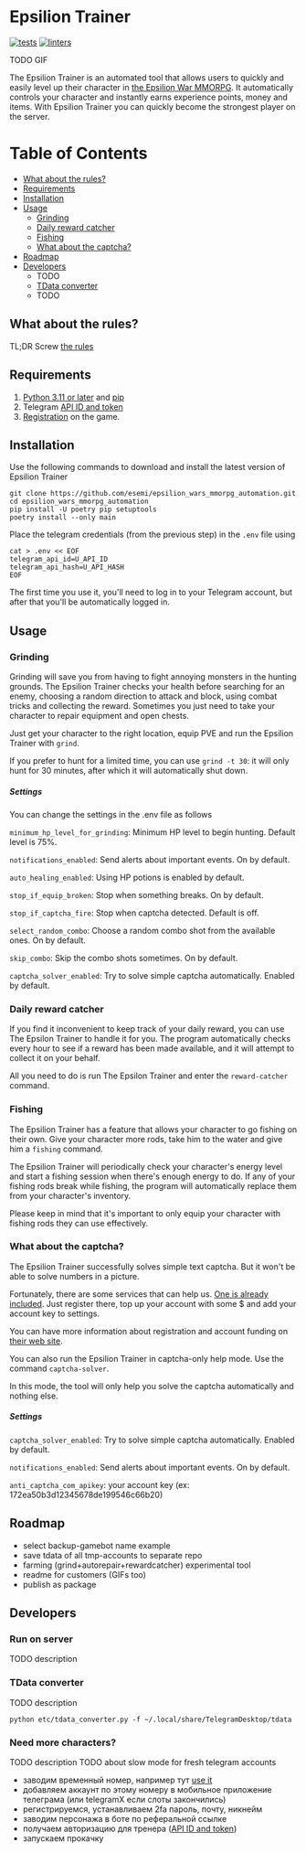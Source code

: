Epsilion Trainer
=================
[![tests](https://github.com/esemi/epsilion_wars_mmorpg_automation/actions/workflows/tests.yml/badge.svg?branch=master)](https://github.com/esemi/epsilion_wars_mmorpg_automation/actions/workflows/tests.yml)
[![linters](https://github.com/esemi/epsilion_wars_mmorpg_automation/actions/workflows/linters.yml/badge.svg?branch=master)](https://github.com/esemi/epsilion_wars_mmorpg_automation/actions/workflows/linters.yml)

TODO GIF

The Epsilion Trainer is an automated tool that allows users to quickly and easily level up their character in [the Epsilion War MMORPG](https://t.me/epsilionwarbot?start=ref-537453818).
It automatically controls your character and instantly earns experience points, money and items.
With Epsilion Trainer you can quickly become the strongest player on the server.

Table of Contents
=================

* [What about the rules?](#what-about-the-rules)
* [Requirements](#requirements)
* [Installation](#installation)
* [Usage](#usage)
  * [Grinding](#grinding)
  * [Daily reward catcher](#daily-reward-catcher)
  * [Fishing](#fishing)
  * [What about the captcha?](#what-about-the-captcha)
* [Roadmap](#roadmap)
* [Developers](#developers)
  * TODO
  * [TData converter](#tdata-converter)
  * TODO


## What about the rules?
TL;DR Screw [the rules](https://teletype.in/@epsilionwar/HkPsNEfZL)


## Requirements
1. [Python 3.11 or later](https://www.python.org/downloads/) and [pip](https://pip.pypa.io/en/stable/installation/) 
2. Telegram [API ID and token](https://docs.telethon.dev/en/stable/basic/signing-in.html#signing-in)
3. [Registration](https://t.me/epsilionwarbot?start=ref-537453818) on the game.


## Installation
Use the following commands to download and install the latest version of Epsilion Trainer
```shell
git clone https://github.com/esemi/epsilion_wars_mmorpg_automation.git
cd epsilion_wars_mmorpg_automation
pip install -U poetry pip setuptools
poetry install --only main
```

Place the telegram credentials (from the previous step) in the `.env` file using
```shell
cat > .env << EOF
telegram_api_id=U_API_ID
telegram_api_hash=U_API_HASH
EOF
```
The first time you use it, you'll need to log in to your Telegram account, but after that you'll be automatically logged in.

## Usage
### Grinding
Grinding will save you from having to fight annoying monsters in the hunting grounds. 
The Epsilion Trainer checks your health before searching for an enemy, choosing a random direction to attack and block, using combat tricks and collecting the reward. 
Sometimes you just need to take your character to repair equipment and open chests.

Just get your character to the right location, equip PVE and run the Epsilion Trainer with `grind`. 

If you prefer to hunt for a limited time, you can use `grind -t 30`: it will only hunt for 30 minutes, after which it will automatically shut down.


##### Settings
You can change the settings in the .env file as follows

`minimum_hp_level_for_grinding`: Minimum HP level to begin hunting. Default level is 75%.

`notifications_enabled`: Send alerts about important events. On by default.

`auto_healing_enabled`: Using HP potions is enabled by default.

`stop_if_equip_broken`: Stop when something breaks. On by default.

`stop_if_captcha_fire`: Stop when captcha detected. Default is off.

`select_random_combo`: Choose a random combo shot from the available ones. On by default.

`skip_combo`: Skip the combo shots sometimes. On by default.

`captcha_solver_enabled`: Try to solve simple captcha automatically. Enabled by default.


### Daily reward catcher
If you find it inconvenient to keep track of your daily reward, you can use The Epsilon Trainer to handle it for you. 
The program automatically checks every hour to see if a reward has been made available, and it will attempt to collect it on your behalf. 

All you need to do is run The Epsilon Trainer and enter the `reward-catcher` command.


### Fishing
The Epsilion Trainer has a feature that allows your character to go fishing on their own. 
Give your character more rods, take him to the water and give him a `fishing` command.

The Epsilion Trainer will periodically check your character's energy level and start a fishing session when there's enough energy to do.
If any of your fishing rods break while fishing, the program will automatically replace them from your character's inventory.

Please keep in mind that it's important to only equip your character with fishing rods they can use effectively.

### What about the captcha?
The Epsilion Trainer successfully solves simple text captcha. 
But it won't be able to solve numbers in a picture. 

Fortunately, there are some services that can help us. 
[One is already included](http://getcaptchasolution.com/r4gkdobk03). 
Just register there, top up your account with some $ and add your account key to settings.

You can have more information about registration and account funding on [their web site](http://getcaptchasolution.com/r4gkdobk03).   

You can also run the Epsilion Trainer in captcha-only help mode. Use the command `captcha-solver`.

In this mode, the tool will only help you solve the captcha automatically and nothing else.


##### Settings

`captcha_solver_enabled`: Try to solve simple captcha automatically. Enabled by default.

`notifications_enabled`: Send alerts about important events. On by default.

`anti_captcha_com_apikey`: your account key (ex: 172ea50b3d12345678de199546c66b20)


## Roadmap
- select backup-gamebot name example
- save tdata of all tmp-accounts to separate repo
- farming (grind+autorepair+rewardcatcher) experimental tool
- readme for customers (GIFs too)
- publish as package


## Developers
### Run on server
TODO description

### TData converter
TODO description
```shell
python etc/tdata_converter.py -f ~/.local/share/TelegramDesktop/tdata
```

### Need more characters?
TODO description
TODO about slow mode for fresh telegram accounts
- заводим временный номер, например тут [use it](https://sms-activate.org/?ref=6431353)
- добавляем аккаунт по этому номеру в мобильное приложение телеграма (или telegramX если слоты закончились)
- регистрируемся, устанавливаем 2fa пароль, почту, никнейм
- заводим персонажа в боте по реферальной ссылке
- получаем авторизацию для тренера ([API ID and token](https://docs.telethon.dev/en/stable/basic/signing-in.html#signing-in))
- запускаем прокачку
